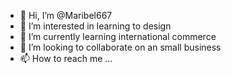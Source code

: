- 👋 Hi, I’m @Maribel667
- 👀 I’m interested in learning to design
- 🌱 I’m currently learning international commerce
- 💞️ I’m looking to collaborate on an small business
- 📫 How to reach me ...

<!---
Maribel667/Maribel667 is a ✨ special ✨ repository because its `README.md` (this file) appears on your GitHub profile.
You can click the Preview link to take a look at your changes.
--->
